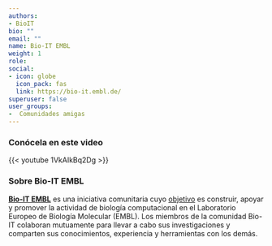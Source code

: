```yaml
---
authors:
- BioIT
bio: ""
email: ""
name: Bio-IT EMBL
weight: 1
role: 
social:
- icon: globe
  icon_pack: fas
  link: https://bio-it.embl.de/
superuser: false
user_groups:
-  Comunidades amigas
---
```


### Conócela en este video

{{< youtube 1VkAIkBq2Dg >}} 

### Sobre Bio-IT EMBL

**[Bio-IT EMBL](https://bio-it.embl.de/)** es una iniciativa comunitaria cuyo [objetivo](https://bio-it.embl.de/about-the-bio-it-project/) es construir, apoyar y promover la actividad de biología computacional en el Laboratorio Europeo de Biología Molecular (EMBL). Los miembros de la comunidad Bio-IT colaboran mutuamente para llevar a cabo sus investigaciones y comparten sus conocimientos, experiencia y herramientas con los demás. 



